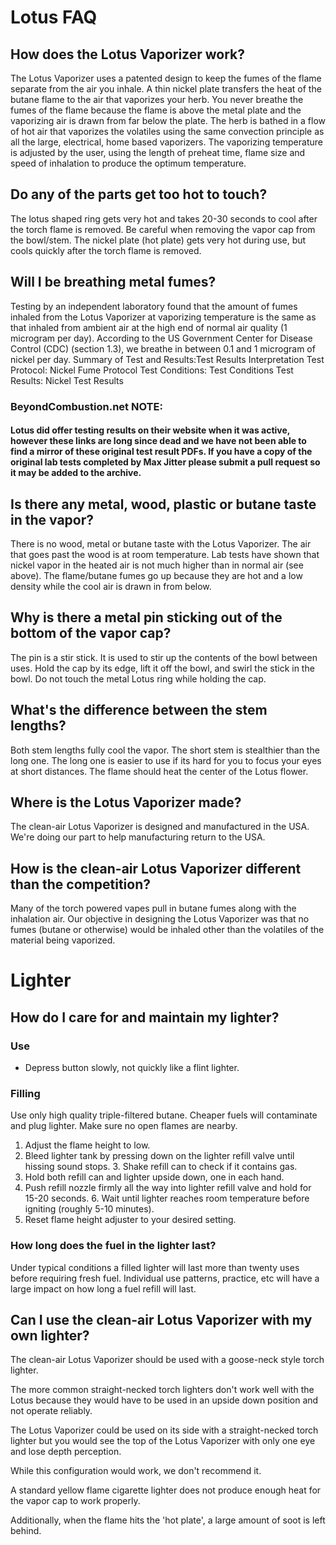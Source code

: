 # Lotus FAQ

## How does the Lotus Vaporizer work?

The Lotus Vaporizer uses a patented design to keep the fumes of the flame separate from the air you inhale. A thin nickel plate transfers the heat of the butane flame to the air that vaporizes your herb. You never breathe the fumes of the flame because the flame is above the metal plate and the vaporizing air is drawn from far below the plate. The herb is bathed in a flow of hot air that vaporizes the volatiles using the same convection principle as all the large, electrical, home based vaporizers. The vaporizing temperature is adjusted by the user, using the length of preheat time, flame size and speed of inhalation to produce the optimum temperature.

## Do any of the parts get too hot to touch?

The lotus shaped ring gets very hot and takes 20-30 seconds to cool after the torch flame is removed. Be careful when removing the vapor cap from the bowl/stem. The nickel plate (hot plate) gets very hot during use, but cools quickly after the torch flame is removed.

## Will I be breathing metal fumes?


Testing by an independent laboratory found that the amount of fumes inhaled from the Lotus Vaporizer at vaporizing temperature is the same as that inhaled from ambient air at the high end of normal air quality (1 microgram per day).
According to the US Government Center for Disease Control (CDC) (section 1.3), we breathe in between 0.1 and 1 microgram of nickel per day.
Summary of Test and Results:Test Results Interpretation 
Test Protocol: Nickel Fume Protocol 
Test Conditions: Test Conditions 
Test Results: Nickel Test Results 

### BeyondCombustion.net NOTE: 

#### Lotus did offer testing results on their website when it was active, however these links are long since dead and we have not been able to find a mirror of these original test result PDFs. If you have a copy of the original lab tests completed by Max Jitter please submit a pull request so it may be added to the archive.

## Is there any metal, wood, plastic or butane taste in the vapor?

There is no wood, metal or butane taste with the Lotus Vaporizer. The air that goes past the wood is at room temperature. Lab tests have shown that nickel vapor in the heated air is not much higher than in normal air (see above). The flame/butane fumes go up because they are hot and a low density while the cool air is drawn in from below.
            
## Why is there a metal pin sticking out of the bottom of the vapor cap?

The pin is a stir stick. It is used to stir up the contents of the bowl between uses. Hold the cap by its edge, lift it off the bowl, and swirl the stick in the bowl. Do not touch the metal Lotus ring while holding the cap.

## What's the difference between the stem lengths?
Both stem lengths fully cool the vapor. The short stem is stealthier than the long one. The long one is easier to use if its hard for you to focus your eyes at short distances. The flame should heat the center of the Lotus flower.

## Where is the Lotus Vaporizer made?

The clean-air Lotus Vaporizer is designed and manufactured in the USA. We're doing our part to help manufacturing return to the USA.

## How is the clean-air Lotus Vaporizer different than the competition?

Many of the torch powered vapes pull in butane fumes along with the inhalation air. Our objective in designing the Lotus Vaporizer was that no fumes (butane or otherwise) would be inhaled other than the volatiles of the material being vaporized.


# Lighter

## How do I care for and maintain my lighter?

### Use

 - Depress button slowly, not quickly like a flint lighter.
 
### Filling

Use only high quality triple-filtered butane. Cheaper fuels will contaminate and plug lighter. Make sure no open flames are nearby.

1. Adjust the flame height to low.
2. Bleed lighter tank by pressing down on the lighter refill valve until hissing sound stops. 3. Shake refill can to check if it contains gas.
4. Hold both refill can and lighter upside down, one in each hand.
5. Push refill nozzle firmly all the way into lighter refill valve and hold for 15-20 seconds. 6. Wait until lighter reaches room temperature before igniting (roughly 5-10 minutes).
7. Reset flame height adjuster to your desired setting.


### How long does the fuel in the lighter last?

Under typical conditions a filled lighter will last more than twenty uses before requiring fresh fuel. 
Individual use patterns, practice, etc will have a large impact on how long a fuel refill will last.

## Can I use the clean-air Lotus Vaporizer with my own lighter?

The clean-air Lotus Vaporizer should be used with a goose-neck style torch lighter. 

The more common straight-necked torch lighters don't work well with the Lotus because they would have to be used in an upside down position and not operate reliably. 

The Lotus Vaporizer could be used on its side with a straight-necked torch lighter but you would see the top of the Lotus Vaporizer with only one eye and lose depth perception. 

While this configuration would work, we don't recommend it.

A standard yellow flame cigarette lighter does not produce enough heat for the vapor cap to work properly. 

Additionally, when the flame hits the 'hot plate', a large amount of soot is left behind.
